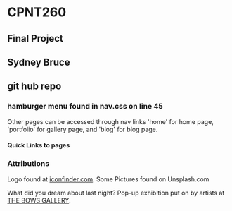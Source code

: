 # CPNT260
## Final Project
## Sydney Bruce
## git hub repo

### hamburger menu found in nav.css on line 45

Other pages can be accessed through nav links 'home' for home page, 'portfolio' for gallery page, and 'blog' for blog page. 

#### Quick Links to pages


### Attributions
Logo found at [iconfinder.com](https://www.iconfinder.com/).
Some Pictures found on Unsplash.com

What did you dream about last night? 
Pop-up exhibition put on by artists at [THE BOWS GALLERY](https://www.thebows.org/). 